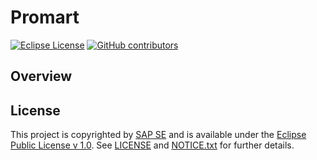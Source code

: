 # Promart

[![Eclipse License](http://img.shields.io/badge/license-Eclipse-brightgreen.svg)](LICENSE)
[![GitHub contributors](https://img.shields.io/github/contributors/promart-io/promart.svg)](https://github.com/promart-io/promart/graphs/contributors)


## Overview


## License

This project is copyrighted by [SAP SE](http://www.sap.com/) and is available under the [Eclipse Public License v 1.0](https://www.eclipse.org/legal/epl-v10.html). See [LICENSE](LICENSE) and [NOTICE.txt](NOTICE.txt) for further details.
